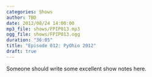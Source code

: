 ```yaml
---
categories: Shows
author: TBD
date: 2012/08/24 14:00:00
mp3_file: shows/FPIP013.mp3
ogg_file: shows/FPIP013.ogg
duration: "36:05"
title: "Episode 012: PyOhio 2012"
draft: true
---
```

Someone should write some excellent show notes here.

 [PyOhio]: http://pyohio.org
 [Eric's slides]: http://bit.ly/ospw-talk
